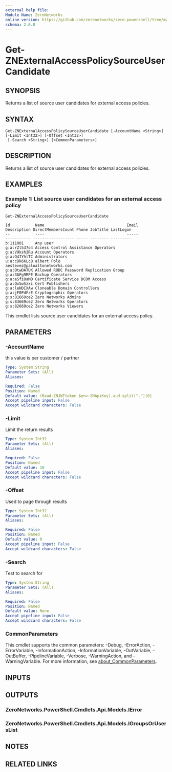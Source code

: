 ```yaml
---
external help file:
Module Name: ZeroNetworks
online version: https://github.com/zeronetworks/zero-powershell/tree/master/src/help/zeronetworks/get-znexternalaccesspolicysourceusercandidate
schema: 2.0.0
---
```


# Get-ZNExternalAccessPolicySourceUserCandidate

## SYNOPSIS
Returns a list of source user candidates for external access policies.

## SYNTAX

```
Get-ZNExternalAccessPolicySourceUserCandidate [-AccountName <String>] [-Limit <Int32>] [-Offset <Int32>]
 [-Search <String>] [<CommonParameters>]
```

## DESCRIPTION
Returns a list of source user candidates for external access policies.

## EXAMPLES

### Example 1: List source user candidates for an external access policy
```powershell
Get-ZNExternalAccessPolicySourceUserCandidate
```

```output
Id           Name                                    Email                         Description DirectMembersCount Phone JobTitle LastLogon
--           ----                                    -----                         ----------- ------------------ ----- -------- ---------
b:111001     Any user                                                                                                            
g:a:rZl537o4 Access Control Assistance Operators                                                                                 
g:a:V9kshIRu Account Operators                                                                                                   
g:a:Q4IYhlTC Administrators                                                                                                      
u:a:cDk6KLc8 albert Polo                             aestevez@paloaltonetworks.com                                               
g:a:OtwDATUK Allowed RODC Password Replication Group                                                                             
g:a:3AFg9RPE Backup Operators                                                                                                    
g:a:eSfiOaM0 Certificate Service DCOM Access                                                                                     
g:a:Qx5wSzxi Cert Publishers                                                                                                     
g:a:leHDIXAw Cloneable Domain Controllers                                                                                        
g:a:jF0PdFzE Cryptographic Operators                                                                                             
g:s:81669ce2 Zero Networks Admins                                                                                                
g:s:83669ce2 Zero Networks Operators                                                                                             
g:s:82669ce2 Zero Networks Viewers 
```

This cmdlet lists source user candidates for an external access policy.

## PARAMETERS

### -AccountName
this value is per customer / partner

```yaml
Type: System.String
Parameter Sets: (All)
Aliases:

Required: False
Position: Named
Default value: (Read-ZNJWTtoken $env:ZNApiKey).aud.split(".")[0]
Accept pipeline input: False
Accept wildcard characters: False
```

### -Limit
Limit the return results

```yaml
Type: System.Int32
Parameter Sets: (All)
Aliases:

Required: False
Position: Named
Default value: 10
Accept pipeline input: False
Accept wildcard characters: False
```

### -Offset
Used to page through results

```yaml
Type: System.Int32
Parameter Sets: (All)
Aliases:

Required: False
Position: Named
Default value: 0
Accept pipeline input: False
Accept wildcard characters: False
```

### -Search
Test to search for

```yaml
Type: System.String
Parameter Sets: (All)
Aliases:

Required: False
Position: Named
Default value: None
Accept pipeline input: False
Accept wildcard characters: False
```

### CommonParameters
This cmdlet supports the common parameters: -Debug, -ErrorAction, -ErrorVariable, -InformationAction, -InformationVariable, -OutVariable, -OutBuffer, -PipelineVariable, -Verbose, -WarningAction, and -WarningVariable. For more information, see [about_CommonParameters](http://go.microsoft.com/fwlink/?LinkID=113216).

## INPUTS

## OUTPUTS

### ZeroNetworks.PowerShell.Cmdlets.Api.Models.IError

### ZeroNetworks.PowerShell.Cmdlets.Api.Models.IGroupsOrUsersList

## NOTES

## RELATED LINKS


